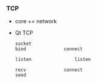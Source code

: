 ### TCP

+ core += network

  

+ Qt TCP

  ```
  socket 
  bind 				connect
  
  listen 				listen
  
  recv				connect
  send
  ```

  